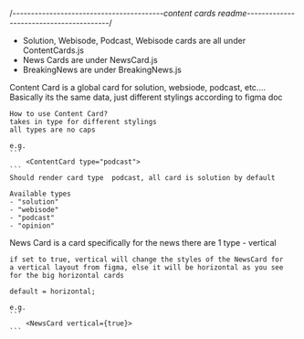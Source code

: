 /_-----------------------------------------content cards readme----------------------------------------_/

- Solution, Webisode, Podcast, Webisode cards are all under ContentCards.js
- News Cards are under NewsCard.js
- BreakingNews are under BreakingNews.js

Content Card is a global card for solution, websiode, podcast, etc....
Basically its the same data, just different stylings according to figma doc

    How to use Content Card?
    takes in type for different stylings
    all types are no caps

    e.g.
    ```
        <ContentCard type="podcast">
    ```
    Should render card type  podcast, all card is solution by default

    Available types
    - "solution"
    - "webisode"
    - "podcast"
    - "opinion"

News Card is a card specifically for the news there are
1 type - vertical

    if set to true, vertical will change the styles of the NewsCard for
    a vertical layout from figma, else it will be horizontal as you see for the big horizontal cards

    default = horizontal;

    e.g.
    ```
        <NewsCard vertical={true}>
    ```
